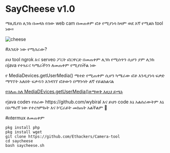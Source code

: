 # SayCheese v1.0
ማሊሺየስ ሊንክ በመላክ የሰው web cam በመጠቀም ፎቶ የሚያነሳ ከዛም ወደ እኛ የሚልክ tool ነው።

![cheese](https://user-images.githubusercontent.com/34893261/56869077-e5714d80-69d1-11e9-8ce2-29a254021890.jpg)

#እንዴት ነው የሚሰራው?
<p>ይህ tool ngrok እና serveo ፖርት ፎርዋርድ በመጠቀም ሊንክ የሚሰጥን ሲሆን ያም ሊንክ በjava የተፃፈና ካሜራችንን ለመጠቀም የሚያስችል ነው</p>

<p>የ MediaDevices.getUserMedia() ሜተድ የሚጠቀም ሲሆን ካሜራው ፎቶ እንዲያነሳ ፍቃድ ማግኘት አለበት ፍቃዱን እንዳገኘ ፎቶውን በማንሳት ለኛ የይልክልናል</p>

[የበለጠ ስለ MediaDEvices.getUserMedia()ለማወቅ እዚህ ይጫኑ](https://developer.mozilla.org/en-US/docs/Web/API/MediaDevices/getUserMedia)
<p> የjava codeን የሰራው https://github.com/wybiral 
እና ይህን code እኔ አልሰራውትም እኔ በአማረኛ ነው የተረጎምኩት እና ኮፒራይት መስጠት አልችልም 🙏</p>

#በtermux ለመጠቀም
```
pkg install php
pkg install wget
git clone https://github.com/Ethackers/Camera-tool
cd saycheese
bash saycheese.sh
```

